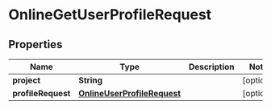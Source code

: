 # OnlineGetUserProfileRequest

## Properties
Name | Type | Description | Notes
------------ | ------------- | ------------- | -------------
**project** | **String** |  |  [optional]
**profileRequest** | [**OnlineUserProfileRequest**](OnlineUserProfileRequest.md) |  |  [optional]
